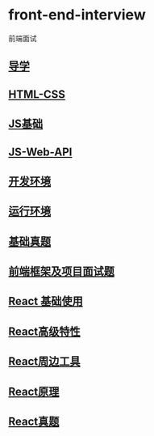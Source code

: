 # front-end-interview
前端面试

## [导学](https://github.com/luozyiii/front-end-interview/blob/main/01.md)

## [HTML-CSS](https://github.com/luozyiii/front-end-interview/blob/main/02-HTML-CSS.md)

## [JS基础](https://github.com/luozyiii/front-end-interview/blob/main/03-JS.md)

## [JS-Web-API](https://github.com/luozyiii/front-end-interview/blob/main/04-JS-Web-API.md)

## [开发环境](https://github.com/luozyiii/front-end-interview/blob/main/05-%E5%BC%80%E5%8F%91%E7%8E%AF%E5%A2%83.md)

## [运行环境](https://github.com/luozyiii/front-end-interview/blob/main/06-%E8%BF%90%E8%A1%8C%E7%8E%AF%E5%A2%83.md)

## [基础真题](https://github.com/luozyiii/front-end-interview/blob/main/07-%E7%9C%9F%E9%A2%98.md)

## [前端框架及项目面试题](https://github.com/luozyiii/front-end-interview/blob/main/08-%E5%89%8D%E7%AB%AF%E6%A1%86%E6%9E%B6%E5%8F%8A%E9%A1%B9%E7%9B%AE%E9%9D%A2%E8%AF%95%E9%A2%98.md)

## [React 基础使用](https://github.com/luozyiii/front-end-interview/blob/main/09-React%E5%9F%BA%E7%A1%80%E4%BD%BF%E7%94%A8.md)

## [React高级特性](https://github.com/luozyiii/front-end-interview/blob/main/10-React%E9%AB%98%E7%BA%A7%E7%89%B9%E6%80%A7.md)

## [React周边工具](https://github.com/luozyiii/front-end-interview/blob/main/11-React%E5%91%A8%E8%BE%B9%E5%B7%A5%E5%85%B7.md)

## [React原理](https://github.com/luozyiii/front-end-interview/blob/main/12-React%E5%8E%9F%E7%90%86.md)

## [React真题](https://github.com/luozyiii/front-end-interview/blob/main/13-React%E7%9C%9F%E9%A2%98.md)